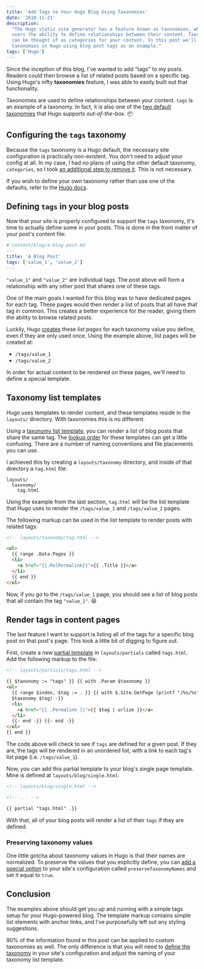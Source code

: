 ```yaml
---
title: 'Add Tags to Your Hugo Blog Using Taxonomies'
date: '2018-11-21'
description:
  "The Hugo static site generator has a feature known as taxonomies, which gives
  users the ability to define relationships between their content. Taxonomies
  can be thought of as categories for your content. In this post we'll explore
  taxonomies in Hugo using blog post tags as an example."
tags: ['Hugo']
---
```


Since the inception of this blog, I've wanted to add "tags" to my posts. Readers
could then browse a list of related posts based on a specific tag. Using Hugo's
nifty **taxonomies** feature, I was able to easily built out that functionality.

Taxonomies are used to define relationships between your content. `tags` is an
example of a taxonomy. In fact, it is also one of the
[two default taxonomies](https://gohugo.io/content-management/taxonomies/#default-taxonomies)
that Hugo supports _out-of-the-box_. 📦

## Configuring the `tags` taxonomy

Because the `tags` taxonomy is a Hugo default, the necessary site configuration
is practically non-existent. You don't need to adjust your config at all. In my
case, I had no plans of using the other default taxonomy, `categories`, so I
took
[an additional step to remove it](https://gohugo.io/content-management/taxonomies/#example-removing-default-taxonomies).
This is not necessary.

<warning>
  If you wish to define your own taxonomy rather than use one of the defaults, refer to the <a href="https://gohugo.io/content-management/taxonomies/#configuring-taxonomies" alt="Hugo docs">Hugo docs</a>.
</warning>

## Defining `tags` in your blog posts

Now that your site is properly configured to support the `tags` taxonomy, it's
time to actually define some in your posts. This is done in the front matter of
your post's content file:

```yaml
# content/blog/a-blog-post.md
---
title: 'A Blog Post'
tags: ['value_1', 'value_2']
---

```

`"value_1"` and `"value_2"` are individual tags. The post above will form a
relationship with any other post that shares one of these tags.

One of the main goals I wanted for this blog was to have dedicated pages for
each tag. These pages would then render a list of posts that all have that tag
in common. This creates a better experience for the reader, giving them the
ability to browse related posts.

Luckily, Hugo
[creates](https://gohugo.io/content-management/taxonomies/#default-destinations)
these _list pages_ for each taxonomy value you define, even if they are only
used once. Using the example above, list pages will be created at:

- `/tags/value_1`
- `/tags/value_2`

In order for actual content to be rendered on these pages, we'll need to define
a special template.

## Taxonomy list templates

Hugo uses templates to render content, and these templates reside in the
`layouts/` directory. With taxonomies this is no different.

Using a
[taxonomy list template](https://gohugo.io/templates/taxonomy-templates/#taxonomy-list-templates),
you can render a list of blog posts that share the same tag. The
[lookup order](https://gohugo.io/templates/lookup-order/) for these templates
can get a little confusing. There are a number of naming conventions and file
placements you can use.

I achieved this by creating a `layouts/taxonomy` directory, and inside of that
directory a `tag.html` file:

```
layouts/
  taxonomy/
    tag.html
```

Using the example from the last section, `tag.html` will be the list template
that Hugo uses to render the `/tags/value_1` and `/tags/value_2` pages.

The following markup can be used in the list template to render posts with
related tags:

```html
<!-- layouts/taxonomy/tag.html -->

<ul>
  {{ range .Data.Pages }}
  <li>
    <a href="{{.RelPermalink}}">{{ .Title }}</a>
  </li>
  {{ end }}
</ul>
```

Now, if you go to the `/tags/value_1` page, you should see a list of blog posts
that all contain the tag `"value_1"`. 😆

## Render tags in content pages

The last feature I want to support is listing all of the tags for a specific
blog post on that post's page. This took a little bit of digging to figure out.

First, create a new [partial template](https://gohugo.io/templates/partials/) in
`layouts/partials` called `tags.html`. Add the following markup to the file:

```html
<!-- layouts/partials/tags.html -->

{{ $taxonomy := "tags" }} {{ with .Param $taxonomy }}
<ul>
  {{ range $index, $tag := . }} {{ with $.Site.GetPage (printf "/%s/%s"
  $taxonomy $tag) -}}
  <li>
    <a href="{{ .Permalink }}">{{ $tag | urlize }}</a>
  </li>
  {{- end -}} {{- end -}}
</ul>
{{ end }}
```

The code above will check to see if `tags` are defined for a given post. If they
are, the tags will be rendered in an unordered list, with a link to each tag's
list page (i.e. `/tags/value_1`).

Now, you can add this partial template to your blog's single page template. Mine
is defined at `layouts/blog/single.html`:

```html
<!-- layouts/blog/single.html -->

<!-- ... -->

{{ partial "tags.html" .}}
```

With that, all of your blog posts will render a list of their `tags` if they are
defined.

### Preserving taxonomy values

One little gotcha about taxonomy values in Hugo is that their names are
normalized. To preserve the values that you explicitly define, you can
[add a special option](https://gohugo.io/content-management/taxonomies/#preserve-taxonomy-values)
to your site's configuration called `preserveTaxonomyNames` and set it equal to
`true`.

## Conclusion

The examples above should get you up and running with a simple tags setup for
your Hugo-powered blog. The template markup contains simple list elements with
anchor links, and I've purposefully left out any styling suggestions.

90% of the information found in this post can be applied to custom taxonomies as
well. The only difference is that you will need to
[define the taxonomy](https://gohugo.io/content-management/taxonomies/#configuring-taxonomies)
in your site's configuration and adjust the naming of your taxonomy list
template.
